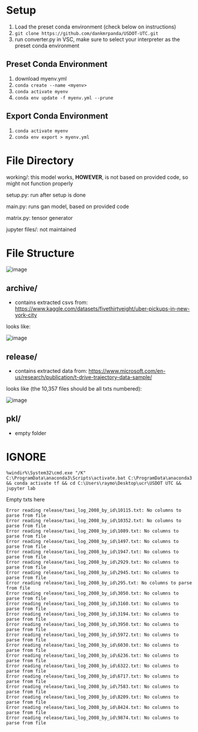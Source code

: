 # Setup
1. Load the preset conda environment (check below on instructions)
2. `git clone https://github.com/dankmrpanda/USDOT-UTC.git`
3. run converter.py in VSC, make sure to select your interpreter as the preset conda environment

## Preset Conda Environment
1. download myenv.yml
2. `conda create --name <myenv>`
3. `conda activate myenv`
4. `conda env update -f myenv.yml --prune`

## Export Conda Environment
1. `conda activate myenv`
2. `conda env export > myenv.yml`

# File Directory
working/: this model works, **HOWEVER**, is not based on provided code, so might not function properly

setup.py: run after setup is done

main.py: runs gan model, based on provided code

matrix.py: tensor generator

jupyter files/: not maintained

# File Structure
![image](https://github.com/user-attachments/assets/b1286b27-0cd0-49ab-b9f7-f5f51e36b5ab)
## archive/
- contains extracted csvs from: https://www.kaggle.com/datasets/fivethirtyeight/uber-pickups-in-new-york-city

looks like:

![image](https://github.com/user-attachments/assets/f7690b2d-acbd-4b10-9f1c-18ce7b1ffc7b)

## release/
- contains extracted data from: https://www.microsoft.com/en-us/research/publication/t-drive-trajectory-data-sample/

looks like (the 10,357 files should be all txts numbered):

![image](https://github.com/user-attachments/assets/d2c2db35-6b3d-47ec-b090-7ae4a6ef954e)

## pkl/
- empty folder


# IGNORE
```
%windir%\System32\cmd.exe "/K" C:\ProgramData\anaconda3\Scripts\activate.bat C:\ProgramData\anaconda3  && conda activate tf && cd C:\Users\raymo\Desktop\ucr\USDOT UTC && jupyter lab
```
Empty txts here
```
Error reading release/taxi_log_2008_by_id\10115.txt: No columns to parse from file
Error reading release/taxi_log_2008_by_id\10352.txt: No columns to parse from file
Error reading release/taxi_log_2008_by_id\1089.txt: No columns to parse from file
Error reading release/taxi_log_2008_by_id\1497.txt: No columns to parse from file
Error reading release/taxi_log_2008_by_id\1947.txt: No columns to parse from file
Error reading release/taxi_log_2008_by_id\2929.txt: No columns to parse from file
Error reading release/taxi_log_2008_by_id\2945.txt: No columns to parse from file
Error reading release/taxi_log_2008_by_id\295.txt: No columns to parse from file
Error reading release/taxi_log_2008_by_id\3050.txt: No columns to parse from file
Error reading release/taxi_log_2008_by_id\3160.txt: No columns to parse from file
Error reading release/taxi_log_2008_by_id\3194.txt: No columns to parse from file
Error reading release/taxi_log_2008_by_id\3950.txt: No columns to parse from file
Error reading release/taxi_log_2008_by_id\5972.txt: No columns to parse from file
Error reading release/taxi_log_2008_by_id\6030.txt: No columns to parse from file
Error reading release/taxi_log_2008_by_id\6236.txt: No columns to parse from file
Error reading release/taxi_log_2008_by_id\6322.txt: No columns to parse from file
Error reading release/taxi_log_2008_by_id\6717.txt: No columns to parse from file
Error reading release/taxi_log_2008_by_id\7583.txt: No columns to parse from file
Error reading release/taxi_log_2008_by_id\8209.txt: No columns to parse from file
Error reading release/taxi_log_2008_by_id\8424.txt: No columns to parse from file
Error reading release/taxi_log_2008_by_id\9874.txt: No columns to parse from file
```
